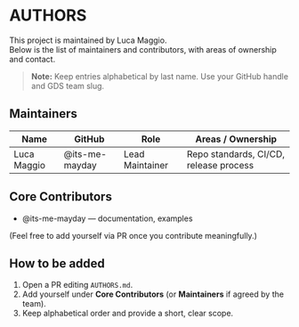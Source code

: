 # AUTHORS

This project is maintained by Luca Maggio.  
Below is the list of maintainers and contributors, with areas of ownership and contact.

> **Note:** Keep entries alphabetical by last name. Use your GitHub handle and GDS team slug.

## Maintainers

| Name            | GitHub            | Role                | Areas / Ownership                        |
|-----------------|-------------------|---------------------|-------------------------------------------|
| Luca Maggio     | @its-me-mayday    | Lead Maintainer      | Repo standards, CI/CD, release process    |

## Core Contributors

- @its-me-mayday — documentation, examples  

(Feel free to add yourself via PR once you contribute meaningfully.)

## How to be added

1. Open a PR editing `AUTHORS.md`.  
2. Add yourself under **Core Contributors** (or **Maintainers** if agreed by the team).  
3. Keep alphabetical order and provide a short, clear scope.